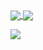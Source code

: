 <a href="https://github.com/fekenzofugi">
   <img align="center" src="https://github-readme-stats.vercel.app/api?username=fekenzofugi&show_icons=true&theme=dark&line_height=33&include_all_commits=true"/>
</a> 
<a href="https://github.com/fekenzofugi">
   <img align="center" src="https://github-readme-streak-stats.herokuapp.com/?user=fekenzofugi&theme=dark&line_height=20"/>
</a>
<p align="left"> 
  <a href="https://github.com/fekenzofugi">
    <img align="center" src="https://github-readme-stats.vercel.app/api/top-langs/?username=fekenzofugi&langs_count=100&theme=dark" />
  </a> 
</p>
